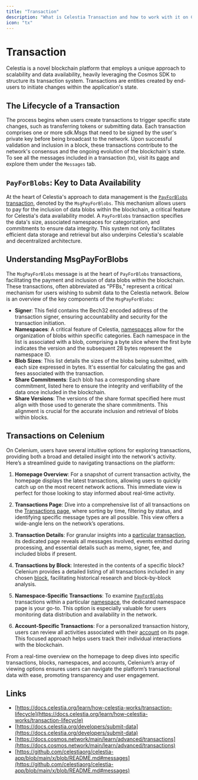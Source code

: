```yaml
---
title: "Transaction"
description: "What is Celestia Transaction and how to work with it on Celenium"
icon: "tx"
---
```


# Transaction

Celestia is a novel blockchain platform that employs a unique approach to scalability and data availability, heavily leveraging the Cosmos SDK to structure its transaction system. Transactions are entities created by end-users to initiate changes within the application's state.

## The Lifecycle of a Transaction

The process begins when users create transactions to trigger specific state changes, such as transferring tokens or submitting data. Each transaction comprises one or more sdk.Msgs that need to be signed by the user's private key before being broadcast to the network. Upon successful validation and inclusion in a block, these transactions contribute to the network's consensus and the ongoing evolution of the blockchain's state. To see all the messages included in a transaction (tx), visit its [page](https://celenium.io/tx/0f2871bfbde8b31a75373e667a5d8b9744cb910cc0ac213337f86c74bb93c86a) and explore them under the `Messages` tab.

## `PayForBlobs`: Key to Data Availability

At the heart of Celestia's approach to data management is the [`PayForBlobs` transaction](https://celenium.io/tx/fcfde7ebea19f60808233571886e69647e541b71449fc7a6aa5da2b04e8385d1), denoted by the `MsgPayForBlobs`. This mechanism allows users to pay for the inclusion of data blobs within the blockchain, a critical feature for Celestia's data availability model. A `PayForBlobs` transaction specifies the data's size, associated namespaces for categorization, and commitments to ensure data integrity. This system not only facilitates efficient data storage and retrieval but also underpins Celestia's scalable and decentralized architecture.

## Understanding MsgPayForBlobs

The `MsgPayForBlobs` message is at the heart of `PayForBlobs` transactions, facilitating the payment and inclusion of data blobs within the blockchain. These transactions, often abbreviated as "PFBs," represent a critical mechanism for users wishing to submit data to the Celestia network. Below is an overview of the key components of the `MsgPayForBlobs`:

- **Signer**: This field contains the Bech32 encoded address of the transaction signer, ensuring accountability and security for the transaction initiation.
- **Namespaces**: A critical feature of Celestia, [namespaces](/entities/namespace) allow for the organization of blobs within specific categories. Each namespace in the list is associated with a blob, comprising a byte slice where the first byte indicates the version and the subsequent 28 bytes represent the namespace ID.
- **Blob Sizes**: This list details the sizes of the blobs being submitted, with each size expressed in bytes. It's essential for calculating the gas and fees associated with the transaction.
- **Share Commitments**: Each blob has a corresponding share commitment, listed here to ensure the integrity and verifiability of the data once included in the blockchain.
- **Share Versions**: The versions of the share format specified here must align with those used to generate the share commitments. This alignment is crucial for the accurate inclusion and retrieval of blobs within blocks.

## Transactions on Celenium

On Celenium, users have several intuitive options for exploring transactions, providing both a broad and detailed insight into the network's activity. Here’s a streamlined guide to navigating transactions on the platform:

1. **Homepage Overview**: For a snapshot of current transaction activity, the homepage displays the latest transactions, allowing users to quickly catch up on the most recent network actions. This immediate view is perfect for those looking to stay informed about real-time activity.

2. **Transactions Page**: Dive into a comprehensive list of all transactions on the [Transactions page](https://celenium.io/txs), where sorting by time, filtering by status, and identifying specific message types are all possible. This view offers a wide-angle lens on the network’s operations.

3. **Transaction Details**: For granular insights into a [particular transaction](https://celenium.io/tx/87d802d2754acf73310cddf298d69c48d26d6ef9406a9c64ee661753451945f4), its dedicated page reveals all messages involved, events emitted during processing, and essential details such as memo, signer, fee, and included blobs if present.

4. **Transactions by Block**: Interested in the contents of a specific block? Celenium provides a detailed listing of all transactions included in any chosen [block](https://celenium.io/block/989327), facilitating historical research and block-by-block analysis.

5. **Namespace-Specific Transactions**: To examine [`PayForBlobs`](https://celenium.io/tx/313b64a11b77e66a194b9846805fb5088c9b38dcbd9ed5249dd7529ccc7cc7cc) transactions within a particular [namespace](https://celenium.io/namespace/00000000000000000000000000000000000000000808080808080808), the dedicated namespace page is your go-to. This option is especially valuable for users monitoring data distribution and availability in the network.

6. **Account-Specific Transactions**: For a personalized transaction history, users can review all activities associated with their [account](https://celenium.io/address/celestia15asl0yesenfne79r38a0df4vs2fjvs94c7teyw) on its page. This focused approach helps users track their individual interactions with the blockchain.

From a real-time overview on the homepage to deep dives into specific transactions, blocks, namespaces, and accounts, Celenium’s array of viewing options ensures users can navigate the platform’s transactional data with ease, promoting transparency and user engagement.

## Links

- [https://docs.celestia.org/learn/how-celestia-works/transaction-lifecycle](https://docs.celestia.org/learn/how-celestia-works/transaction-lifecycle)
- [https://docs.celestia.org/developers/submit-data](https://docs.celestia.org/developers/submit-data)
- [https://docs.cosmos.network/main/learn/advanced/transactions](https://docs.cosmos.network/main/learn/advanced/transactions)
- [https://github.com/celestiaorg/celestia-app/blob/main/x/blob/README.md#messages](https://github.com/celestiaorg/celestia-app/blob/main/x/blob/README.md#messages)

